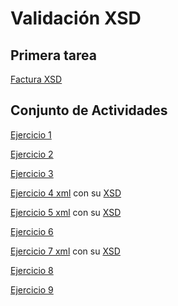 # Validación XSD

## Primera tarea

[Factura XSD](xsdfactura.xsd)

## Conjunto de Actividades

[Ejercicio 1](ejercicio1xsd.xsd)

[Ejercicio 2](ejercicio2xsd.xsd)

[Ejercicio 3](ejercicio3xsd.xsd)

[Ejercicio 4 xml](ejercicio4xml.xml) con su [XSD](ejercicio4xsd.xsd)

[Ejercicio 5 xml](ejercicio5xml.xml) con su [XSD](ejercicio5xsd.xsd)

[Ejercicio 6](ejercicio6xsd.xsd)

[Ejercicio 7 xml](ejercicio7xml.xml) con su [XSD](ejercicio7xsd.xsd)

[Ejercicio 8](ejercicio8xsd.xsd)

[Ejercicio 9](ejercicio9xsd.xsd)